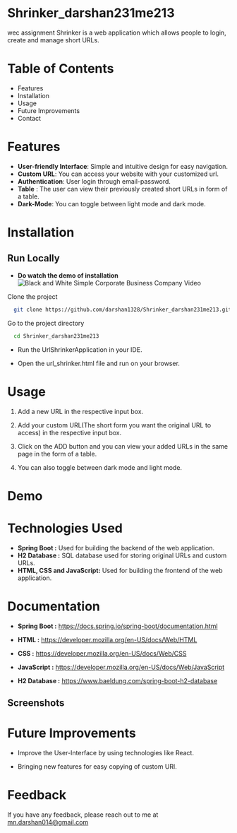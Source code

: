 # Shrinker_darshan231me213
wec assignment
Shrinker is a  web application which allows people to login, create and manage short URLs.

# Table of Contents

- Features
- Installation
- Usage
- Future Improvements
- Contact

# Features

- **User-friendly Interface**:  Simple and intuitive design for easy navigation.
- **Custom URL**: You can access your website with your customized url.
- **Authentication**: User login through email-password.
- **Table** : The user can view their previously created short URLs in form of a table.
- **Dark-Mode**: You can toggle between light mode and dark mode.

# Installation

## Run Locally

- **Do watch the demo of installation**
![Black and White Simple Corporate Business Company Video](https://github.com/user-attachments/assets/f7c29423-4124-4b09-97d8-f8a051937501)


Clone the project

```bash
  git clone https://github.com/darshan1328/Shrinker_darshan231me213.git
```

Go to the project directory

```bash
  cd Shrinker_darshan231me213
```
- Run the UrlShrinkerApplication in your IDE.

- Open the url_shrinker.html file and run on your browser.

# Usage 
1. Add a new URL in the respective input box.

2. Add your custom URL(The short form you want the original URL to access) in the respective input box.

3. Click on the ADD button and you can view your added URLs in the same page in the form of a table.

4. You can also toggle between dark mode and light mode.

# Demo 

# Technologies Used
- **Spring Boot :** Used for building the backend of the web application.
- **H2 Database :** SQL database used for storing original URLs and custom URLs.
- **HTML, CSS and JavaScript:** Used for building the frontend of the web application.

# Documentation

- **Spring Boot :** https://docs.spring.io/spring-boot/documentation.html

- **HTML :** https://developer.mozilla.org/en-US/docs/Web/HTML

- **CSS :** https://developer.mozilla.org/en-US/docs/Web/CSS

- **JavaScript :** https://developer.mozilla.org/en-US/docs/Web/JavaScript

- **H2 Database :** https://www.baeldung.com/spring-boot-h2-database








## Screenshots


# Future Improvements

- Improve the User-Interface by using technologies like React.

- Bringing new features for easy copying of custom URl.

# Feedback 

If you have any feedback, please reach out to me at mn.darshan014@gmail.com

